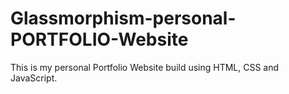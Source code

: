 # Glassmorphism-personal-PORTFOLIO-Website
This is my personal Portfolio Website build using HTML, CSS and JavaScript.
